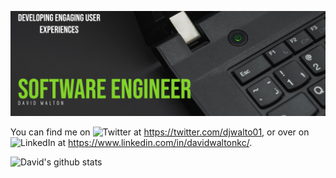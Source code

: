 ![Header](https://raw.githubusercontent.com/djwalto/djwalto/master/DavidBanner.png)

You can find me on ![Twitter](http://i.imgur.com/wWzX9uB.png) at https://twitter.com/djwalto01, or over on ![LinkedIn](https://raw.githubusercontent.com/MartinHeinz/MartinHeinz/master/linkedin-3-16.png) at https://www.linkedin.com/in/davidwaltonkc/.


![David's github stats](https://github-readme-stats.vercel.app/api?username=djwalto&theme=dark&show_icons=true) 



<!--
**djwalto/djwalto** is a ✨ _special_ ✨ repository because its `README.md` (this file) appears on your GitHub profile.

Here are some ideas to get you started:

- 🔭 I’m currently working on ...
- 🌱 I’m currently learning ...
- 👯 I’m looking to collaborate on ...
- 🤔 I’m looking for help with ...
- 💬 Ask me about ...
- 📫 How to reach me: ...
- 😄 Pronouns: ...
- ⚡ Fun fact: ...
-->
